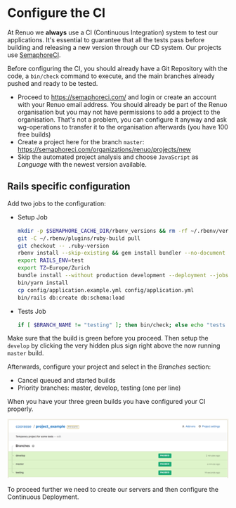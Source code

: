 # Configure the CI

At Renuo we **always** use a CI (Continuous Integration) system to test our applications. It's essential to guarantee
that all the tests pass before building and releasing a new version through our CD system. Our projects use
[SemaphoreCI](<https://semaphoreci.com/>).

Before configuring the CI, you should already have a Git Repository with the code, a `bin/check` command to execute,
and the main branches already pushed and ready to be tested.

* Proceed to <https://semaphoreci.com/> and login or create an account with your Renuo email address.
You should already be part of the Renuo organisation but you may not have permissions to add a project to
the organisation. That's not a problem, you can configure it anyway and ask wg-operations to transfer it to
the organisation afterwards (you have 100 free builds)
* Create a project here for the branch `master`: <https://semaphoreci.com/organizations/renuo/projects/new>
* Skip the automated project analysis and choose `JavaScript` as *Language* with the newest version available.

## Rails specific configuration

Add two jobs to the configuration:

* Setup Job

  ```sh
  mkdir -p $SEMAPHORE_CACHE_DIR/rbenv_versions && rm -rf ~/.rbenv/versions && ln -s $SEMAPHORE_CACHE_DIR/rbenv_versions ~/.rbenv/versions
  git -C ~/.rbenv/plugins/ruby-build pull
  git checkout -- .ruby-version
  rbenv install --skip-existing && gem install bundler --no-document
  export RAILS_ENV=test
  export TZ=Europe/Zurich
  bundle install --without production development --deployment --jobs 3 --retry 3
  bin/yarn install
  cp config/application.example.yml config/application.yml
  bin/rails db:create db:schema:load
  ```

* Tests Job

  ```sh
  if [ $BRANCH_NAME != "testing" ]; then bin/check; else echo "tests skipped"; fi
  ```

Make sure that the build is green before you proceed. Then setup the `develop` by clicking the very hidden plus sign
right above the now running `master` build.

Afterwards, configure your project and select in the *Branches* section:
  * Cancel queued and started builds
  * Priority branches: master, develop, testing (one per line)

When you have your three green builds you have configured your CI properly.

![semaphoreci_2](../images/semaphoreci_2.png)

To proceed further we need to create our servers and then configure the Continuous Deployment.
